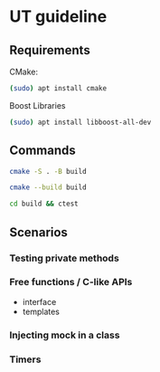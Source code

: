 # UT guideline

## Requirements

CMake:
```bash
(sudo) apt install cmake
```
Boost Libraries
```bash
(sudo) apt install libboost-all-dev
```

## Commands

```bash
cmake -S . -B build
```

```bash
cmake --build build
```

```bash
cd build && ctest
```

## Scenarios

### Testing private methods

### Free functions / C-like APIs

- interface
- templates

### Injecting mock in a class

### Timers
